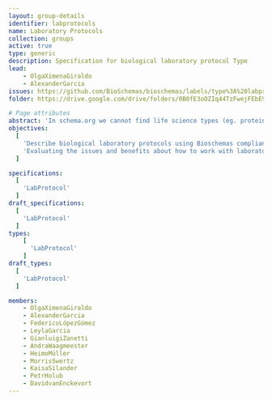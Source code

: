 ```yaml
---
layout: group-details
identifier: labprotocols
name: Laboratory Protocols
collection: groups
active: true
type: generic
description: Specification for biological laboratory protocol Type
lead:
    - OlgaXimenaGiraldo
    - AlexanderGarcia
issues: https://github.com/BioSchemas/bioschemas/labels/type%3A%20labprotocols
folder: https://drive.google.com/drive/folders/0B0fE3oOZIq44TzFwejFEbE9WdXM

# Page attributes
abstract: 'In schema.org we cannot find life science types (eg. protein, gene, biological pathway) except those types that overlap with healthcare and medicine domains defined by the health schema.org extension (eg. drug, artery). These life science types share many elements which can be captured in a common biological entity type.'
objectives:
  [
    'Describe biological laboratory protocols using Bioschemas compliant markup so protocols can be more easily indexed by search engines and registries.',
    'Evaluating the issues and benefits about how to work with laboratory protocols in schema.org and Bioschemas'
  ]

specifications:
  [
    'LabProtocol'
  ]
draft_specifications:
  [
    'LabProtocol'
  ]
types:
    [
      'LabProtocol'
    ]
draft_types:
  [
    'LabProtocol'
  ]

members:
    - OlgaXimenaGiraldo
    - AlexanderGarcia
    - FedericoLópezGómez
    - LeylaGarcia
    - GianluigiZanetti
    - AndraWaagmeester
    - HeimoMüller
    - MorrisSwertz
    - KaisaSilander
    - PetrHolub
    - DavidvanEnckevort
---
```

